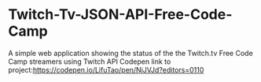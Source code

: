 # Twitch-Tv-JSON-API-Free-Code-Camp
A simple web application showing the status of the the Twitch.tv Free Code Camp streamers using Twitch API
Codepen link to project:https://codepen.io/LifuTao/pen/NjJVJd?editors=0110
